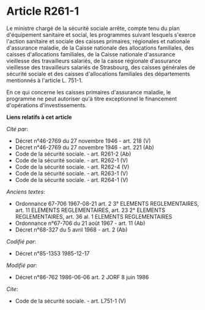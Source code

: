 # Article R261-1

Le ministre chargé de la sécurité sociale arrête, compte tenu du plan d'équipement sanitaire et social, les programmes
suivant lesquels s'exerce l'action sanitaire et sociale des caisses primaires, régionales et nationale d'assurance maladie,
de la Caisse nationale des allocations familiales, des caisses d'allocations familiales, de la Caisse nationale d'assurance
vieillesse des travailleurs salariés, de la caisse régionale d'assurance vieillesse des travailleurs salariés de Strasbourg,
des caisses générales de sécurité sociale et des caisses d'allocations familiales des départements mentionnés à l'article L.
751-1.

En ce qui concerne les caisses primaires d'assurance maladie, le programme ne peut autoriser qu'à titre exceptionnel le
financement d'opérations d'investissements.

**Liens relatifs à cet article**

_Cité par_:

  - Décret n°46-2769 du 27 novembre 1946 - art. 218 (V)
  - Décret n°46-2769 du 27 novembre 1946 - art. 221 (Ab)
  - Code de la sécurité sociale. - art. R261-2 (Ab)
  - Code de la sécurité sociale. - art. R262-1 (V)
  - Code de la sécurité sociale. - art. R262-4 (V)
  - Code de la sécurité sociale. - art. R263-1 (V)
  - Code de la sécurité sociale. - art. R264-1 (V)

_Anciens textes_:

  - Ordonnance 67-706 1967-08-21 art. 2 3° ELEMENTS REGLEMENTAIRES, art. 11 ELEMENTS REGLEMENTAIRES, art. 23 2° ELEMENTS REGLEMENTAIRES, art. 36 al. 1 ELEMENTS REGLEMENTAIRES
  - Ordonnance n°67-706 du 21 août 1967 - art. 11 (Ab)
  - Décret n°68-327 du 5 avril 1968 - art. 2 (Ab)

_Codifié par_:

  - Décret n°85-1353 1985-12-17

_Modifié par_:

  - Décret n°86-762 1986-06-06 art. 2 JORF 8 juin 1986

_Cite_:

  - Code de la sécurité sociale. - art. L751-1 (V)
